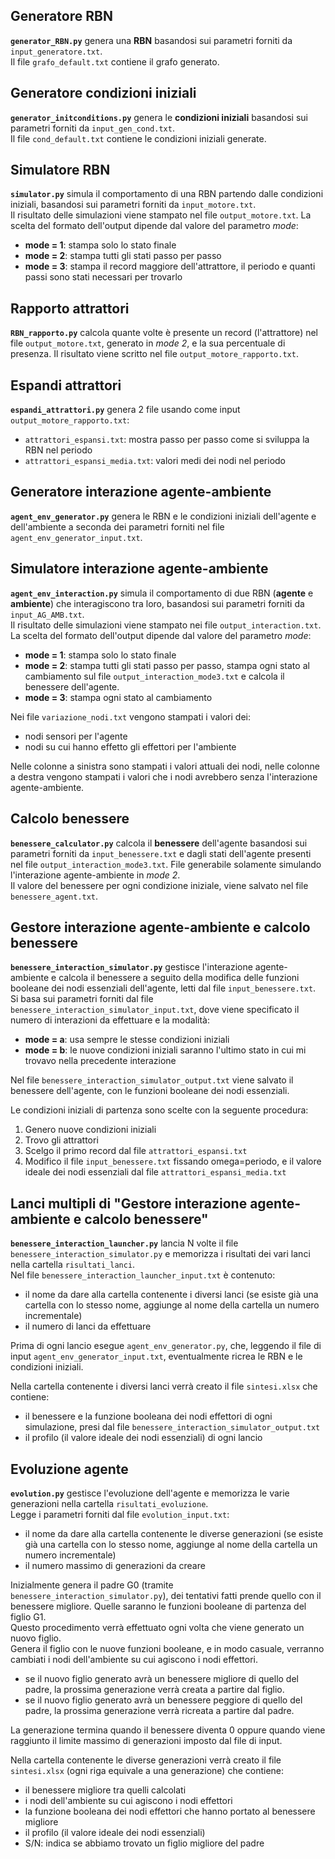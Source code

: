 ## Generatore RBN

**`generator_RBN.py`** genera una **RBN** basandosi sui parametri forniti da `input_generatore.txt`. \
Il file `grafo_default.txt` contiene il grafo generato.

## Generatore condizioni iniziali

**`generator_initconditions.py`** genera le **condizioni iniziali** basandosi sui parametri forniti da `input_gen_cond.txt`. \
Il file `cond_default.txt` contiene le condizioni iniziali generate.

## Simulatore RBN

**`simulator.py`** simula il comportamento di una RBN partendo dalle condizioni iniziali, basandosi sui parametri forniti da `input_motore.txt`. \
Il risultato delle simulazioni viene stampato nel file `output_motore.txt`. La scelta del formato dell'output dipende dal valore del parametro *mode*:
- **mode = 1**: stampa solo lo stato finale
- **mode = 2**: stampa tutti gli stati passo per passo
- **mode = 3**: stampa il record maggiore dell'attrattore, il periodo e quanti passi sono stati necessari per trovarlo

## Rapporto attrattori

**`RBN_rapporto.py`** calcola quante volte è presente un record (l'attrattore) nel file `output_motore.txt`, generato in *mode 2*, e la sua percentuale di presenza.
Il risultato viene scritto nel file `output_motore_rapporto.txt`.

## Espandi attrattori

**`espandi_attrattori.py`** genera 2 file usando come input `output_motore_rapporto.txt`:
- `attrattori_espansi.txt`: mostra passo per passo come si sviluppa la RBN nel periodo
- `attrattori_espansi_media.txt`: valori medi dei nodi nel periodo

## Generatore interazione agente-ambiente

**`agent_env_generator.py`** genera le RBN e le condizioni iniziali dell'agente e dell'ambiente a seconda dei parametri forniti nel file `agent_env_generator_input.txt`.

## Simulatore interazione agente-ambiente

**`agent_env_interaction.py`** simula il comportamento di due RBN (**agente** e **ambiente**) che interagiscono tra loro, basandosi sui parametri forniti da `input_AG_AMB.txt`. \
Il risultato delle simulazioni viene stampato nei file `output_interaction.txt`. La scelta del formato dell'output dipende dal valore del parametro *mode*:
- **mode = 1**: stampa solo lo stato finale
- **mode = 2**: stampa tutti gli stati passo per passo, stampa ogni stato al cambiamento sul file `output_interaction_mode3.txt` e calcola il benessere dell'agente.
- **mode = 3**: stampa ogni stato al cambiamento

Nei file `variazione_nodi.txt` vengono stampati i valori dei:
- nodi sensori per l'agente
- nodi su cui hanno effetto gli effettori per l'ambiente

Nelle colonne a sinistra sono stampati i valori attuali dei nodi, nelle colonne a destra vengono stampati i valori che i nodi avrebbero senza l'interazione agente-ambiente.

## Calcolo benessere

**`benessere_calculator.py`** calcola il **benessere** dell'agente basandosi sui parametri forniti da `input_benessere.txt` e dagli stati dell'agente presenti nel file `output_interaction_mode3.txt`. 
File generabile solamente simulando l'interazione agente-ambiente in *mode 2*. \
Il valore del benessere per ogni condizione iniziale, viene salvato nel file `benessere_agent.txt`.

## Gestore interazione agente-ambiente e calcolo benessere

**`benessere_interaction_simulator.py`** gestisce l'interazione agente-ambiente e calcola il benessere a seguito della modifica delle funzioni booleane dei nodi essenziali dell'agente, letti dal file `input_benessere.txt`.
Si basa sui parametri forniti dal file `benessere_interaction_simulator_input.txt`, dove viene specificato il numero di interazioni da effettuare e la modalità:
- **mode = a**: usa sempre le stesse condizioni iniziali
- **mode = b**: le nuove condizioni iniziali saranno l'ultimo stato in cui mi trovavo nella precedente interazione

Nel file `benessere_interaction_simulator_output.txt` viene salvato il benessere dell'agente, con le funzioni booleane dei nodi essenziali.

Le condizioni iniziali di partenza sono scelte con la seguente procedura:
1. Genero nuove condizioni iniziali
2. Trovo gli attrattori
3. Scelgo il primo record dal file `attrattori_espansi.txt`
4. Modifico il file `input_benessere.txt` fissando omega=periodo, e il valore ideale dei nodi essenziali dal file `attrattori_espansi_media.txt`

## Lanci multipli di "Gestore interazione agente-ambiente e calcolo benessere"

**`benessere_interaction_launcher.py`** lancia N volte il file `benessere_interaction_simulator.py` e memorizza i risultati dei vari lanci nella cartella `risultati_lanci`. \
Nel file `benessere_interaction_launcher_input.txt` è contenuto:
- il nome da dare alla cartella contenente i diversi lanci (se esiste già una cartella con lo stesso nome, aggiunge al nome della cartella un numero incrementale)
- il numero di lanci da effettuare

Prima di ogni lancio esegue `agent_env_generator.py`, che, leggendo il file di input `agent_env_generator_input.txt`, eventualmente ricrea le RBN e le condizioni iniziali.

Nella cartella contenente i diversi lanci verrà creato il file `sintesi.xlsx` che contiene:
- il benessere e la funzione booleana dei nodi effettori di ogni simulazione, presi dal file `benessere_interaction_simulator_output.txt`
- il profilo (il valore ideale dei nodi essenziali) di ogni lancio

## Evoluzione agente

**`evolution.py`** gestisce l'evoluzione dell'agente e memorizza le varie generazioni nella cartella `risultati_evoluzione`. \
Legge i parametri forniti dal file `evolution_input.txt`:
- il nome da dare alla cartella contenente le diverse generazioni (se esiste già una cartella con lo stesso nome, aggiunge al nome della cartella un numero incrementale)
- il numero massimo di generazioni da creare

Inizialmente genera il padre G0 (tramite `benessere_interaction_simulator.py`), dei tentativi fatti prende quello con il benessere migliore. Quelle saranno le funzioni booleane di partenza del figlio G1. \
Questo procedimento verrà effettuato ogni volta che viene generato un nuovo figlio. \
Genera il figlio con le nuove funzioni booleane, e in modo casuale, verranno cambiati i nodi dell'ambiente su cui agiscono i nodi effettori.
- se il nuovo figlio generato avrà un benessere migliore di quello del padre, la prossima generazione verrà creata a partire dal figlio.
- se il nuovo figlio generato avrà un benessere peggiore di quello del padre, la prossima generazione verrà ricreata a partire dal padre.

La generazione termina quando il benessere diventa 0 oppure quando viene raggiunto il limite massimo di generazioni imposto dal file di input.

Nella cartella contenente le diverse generazioni verrà creato il file `sintesi.xlsx` (ogni riga equivale a una generazione) che contiene:
- il benessere migliore tra quelli calcolati
- i nodi dell'ambiente su cui agiscono i nodi effettori
- la funzione booleana dei nodi effettori che hanno portato al benessere migliore
- il profilo (il valore ideale dei nodi essenziali) 
- S/N: indica se abbiamo trovato un figlio migliore del padre